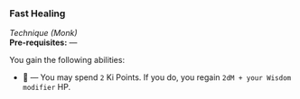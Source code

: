 ### Fast Healing
*Technique (Monk)*  
**Pre-requisites:** —  

You gain the following abilities:
* 🔵 — You may spend `2` Ki Points. If you do, you regain `2dM + your Wisdom modifier` HP.
